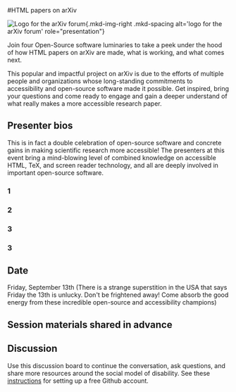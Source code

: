 #HTML papers on arXiv

![Logo for the arXiv forum](../../assets/arxiv-forum-logo-full-2024.svg){.mkd-img-right .mkd-spacing alt='logo for the arXiv forum' role="presentation"}

Join four Open-Source software luminaries to take a peek under the hood of how HTML papers on arXiv are made, what is working, and what comes next.

This popular and impactful project on arXiv is due to the efforts of multiple people and organizations whose long-standing commitments to accessibility and open-source software made it possible. Get inspired, bring your questions and come ready to engage and gain a deeper understand of what really makes a more accessible research paper.

## Presenter bios
This is in fact a double celebration of open-source software and concrete gains in making scientific research more accessible! The presenters at this event bring a mind-blowing level of combined knowledge on accessible HTML, TeX, and screen reader technology, and all are deeply involved in important open-source software.

### 1

### 2

### 3

### 3

## Date
Friday, September 13th
(There is a strange superstition in the USA that says Friday the 13th is unlucky. Don't be frightened away! Come absorb the good energy from these incredible open-source and accessibility champions)


## Session materials shared in advance


## Discussion
Use this discussion board to continue the conversation, ask questions, and share more resources around the social model of disability. See these [instructions](discussion-board.md) for setting up a free Github account.
